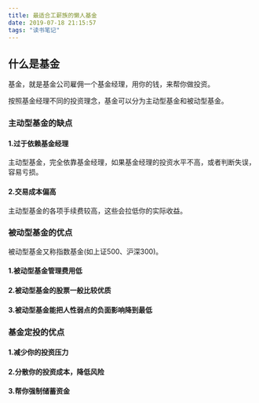 ```yaml
---
title: 最适合工薪族的懒人基金
date: 2019-07-18 21:15:57
tags: "读书笔记"
---
```


## 什么是基金

基金，就是基金公司雇佣一个基金经理，用你的钱，来帮你做投资。
<!--more-->
按照基金经理不同的投资理念，基金可以分为主动型基金和被动型基金。

### 主动型基金的缺点

#### 1.过于依赖基金经理

主动型基金，完全依靠基金经理，如果基金经理的投资水平不高，或者判断失误，容易亏损。

#### 2.交易成本偏高

主动型基金的各项手续费较高，这些会拉低你的实际收益。

### 被动型基金的优点

被动型基金又称指数基金(如上证500、沪深300)。

#### 1.被动型基金管理费用低

#### 2.被动型基金的股票一般比较优质

#### 3.被动型基金能把人性弱点的负面影响降到最低

### 基金定投的优点

#### 1.减少你的投资压力

#### 2.分散你的投资成本，降低风险

#### 3.帮你强制储蓄资金
